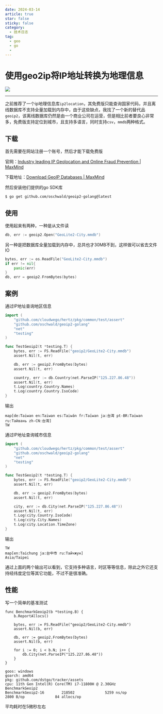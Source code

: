 ```yaml
---
date: 2024-03-14
article: true
star: false
sticky: false
category:
  - 技术日志
tag:
  - geo
  - go
  - 
---
```


# 使用geo2ip将IP地址转换为地理信息

![](https://public-1308755698.cos.ap-chongqing.myqcloud.com//img/202403141721383.png)
<!-- more -->
---
之前推荐了一个ip地理信息库`ip2location`，其免费版只能查询国家代码，并且离线数据库不支持全量加载到内存中，由于这些缺点，我找了一个新的替代品`geoip2`，该离线数据库仍然是由一个商业公司在运营，但是相比前者要良心非常多，免费版支持定位到城市，且支持多语言，同时支持`csv`，`mmdb`两种格式。



## 下载

首先需要在网站注册一个账号，然后才能下载免费版

官网：[Industry leading IP Geolocation and Online Fraud Prevention | MaxMind](https://www.maxmind.com/en/home)

下载地址：[Download GeoIP Databases | MaxMind](https://www.maxmind.com/en/accounts/986554/geoip/downloads)

然后安装他们提供的go SDK库

```bash
$ go get github.com/oschwald/geoip2-golang@latest
```



## 使用

使用起来有两种，一种是从文件读

```go
db, err := geoip2.Open("GeoLite2-City.mmdb")
```

另一种是把数据库全量加载到内存中，总共也才30MB不到，这样做可以省去文件IO

```go
bytes, err := os.ReadFile("GeoLite2-City.mmdb")
if err != nil{
    panic(err)
}
db, err = geoip2.FromBytes(bytes)
```



## 案例

通过IP地址查询地区信息

```go
import (
	"github.com/cloudwego/hertz/pkg/common/test/assert"
	"github.com/oschwald/geoip2-golang"
	"net"
	"testing"
)

func TestGeoip2(t *testing.T) {
	bytes, err := FS.ReadFile("geoip2/GeoLite2-City.mmdb")
	assert.Nil(t, err)

	db, err := geoip2.FromBytes(bytes)
	assert.Nil(t, err)

	country, err := db.Country(net.ParseIP("125.227.86.48"))
	assert.Nil(t, err)
	t.Log(country.Country.Names)
	t.Log(country.Country.IsoCode)
}
```

输出

```
map[de:Taiwan en:Taiwan es:Taiwán fr:Taïwan ja:台湾 pt-BR:Taiwan ru:Тайвань zh-CN:台湾]
TW
```

通过IP地址查询城市信息

```go
import (
	"github.com/cloudwego/hertz/pkg/common/test/assert"
	"github.com/oschwald/geoip2-golang"
	"net"
	"testing"
)

func TestGeoip2(t *testing.T) {
	bytes, err := FS.ReadFile("geoip2/GeoLite2-City.mmdb")
	assert.Nil(t, err)

	db, err := geoip2.FromBytes(bytes)
	assert.Nil(t, err)

	city, err := db.City(net.ParseIP("125.227.86.48"))
	assert.Nil(t, err)
	t.Log(city.Country.IsoCode)
	t.Log(city.City.Names)
	t.Log(city.Location.TimeZone)
}
```

输出

```
TW
map[en:Taichung ja:台中市 ru:Тайчжун]
Asia/Taipei
```

通过上面的两个输出可以看到，它支持多种语言，时区等等信息，除此之外它还支持经纬度定位等其它功能，不过不是很准确。



## 性能

写一个简单的基准测试

```
func BenchmarkGeoip2(b *testing.B) {
    b.ReportAllocs()

    bytes, err := FS.ReadFile("geoip2/GeoLite2-City.mmdb")
    assert.Nil(b, err)

    db, err := geoip2.FromBytes(bytes)
    assert.Nil(b, err)

    for i := 0; i < b.N; i++ {
        db.City(net.ParseIP("125.227.86.48"))
    }
}
```

```
goos: windows
goarch: amd64
pkg: github.com/dstgo/tracker/assets
cpu: 11th Gen Intel(R) Core(TM) i7-11800H @ 2.30GHz
BenchmarkGeoip2
BenchmarkGeoip2-16        218502              5259 ns/op            2800 B/op              84 allocs/op
```

平均耗时在5微秒左右